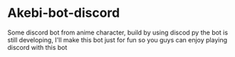 # Akebi-bot-discord
Some discord bot from anime character, build by using discod py 
the bot is still developing, I'll make this bot just for fun so you guys can enjoy playing discord
with this bot
